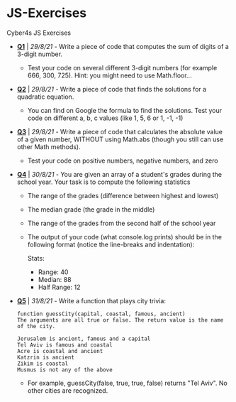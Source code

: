 # JS-Exercises

Cyber4s JS Exercises

- **[Q1](./q1.js)** | _29/8/21_ - Write a piece of code that computes the sum of digits of a 3-digit number.

  - Test your code on several different 3-digit numbers (for example 666, 300, 725). Hint: you might need to use Math.floor...

- **[Q2](./q2.js)** | _29/8/21_ - Write a piece of code that finds the solutions for a quadratic equation.

  - You can find on Google the formula to find the solutions. Test your code on different a, b, c values (like 1, 5, 6 or 1, -1, -1)

- **[Q3](./q3.js)** | _29/8/21_ - Write a piece of code that calculates the absolute value of a given number, WITHOUT using Math.abs (though you still can use other Math methods).

  - Test your code on positive numbers, negative numbers, and zero

- **[Q4](./q4.js)** | _30/8/21_ - You are given an array of a student's grades during the school year. Your task is to compute the following statistics

  - The range of the grades (difference between highest and lowest)
  - The median grade (the grade in the middle)
  - The range of the grades from the second half of the school year

  - The output of your code (what console.log prints) should be in the following format (notice the line-breaks and indentation):

    Stats:

    - Range: 40
    - Median: 88
    - Half Range: 12

- **[Q5](./q5.js)** | _31/8/21_ - Write a function that plays city trivia:

      function guessCity(capital, coastal, famous, ancient)
      The arguments are all true or false. The return value is the name of the city.

      Jerusalem is ancient, famous and a capital
      Tel Aviv is famous and coastal
      Acre is coastal and ancient
      Katzrin is ancient
      Zikim is coastal
      Musmus is not any of the above

  - For example, guessCity(false, true, true, false) returns "Tel Aviv". No other cities are recognized.
